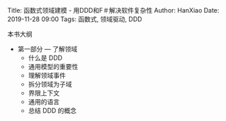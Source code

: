 Title: 函数式领域建模 - 用DDD和F＃解决软件复杂性
Author: HanXiao
Date: 2019-11-28 09:00
Tags: 函数式, 领域驱动, DDD

本书大纲

- 第一部分 — 了解领域
  - 什么是 DDD
  - 通用模型的重要性
  - 理解领域事件
  - 拆分领域为子域
  - 界限上下文
  - 通用的语言
  - 总结 DDD 的概念
